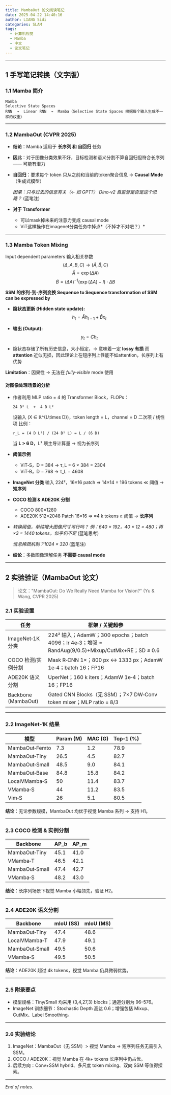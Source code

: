 ```yaml
---
title: MambaOut 论文阅读笔记
date: 2025-04-22 14:40:16
author: LIANG Sidi
categories: SLAM
tags:
  - 计算机视觉
  - Mamba
  - 中文
  - 论文笔记
---
```

---

## 1 手写笔记转换（文字版）

### 1.1 Mamba 简介
```
Mamba
Selective State Spaces
RNN  →  Linear RNN  →  Mamba（Selective State Spaces 根据每个输入生成不一样的权重）
```
---

### 1.2 MambaOut (CVPR 2025)
- **结论**：Mamba 适用于 **长序列 和 自回归** 任务

- **因此**：对于图像分类效果不好，目标检测和语义分割不算自回归但符合长序列 —— 可能有潜力

- **自回归**：要求每个 token 只从之前和当前的token聚合信息 → **Causal Mode**
  （生成式模型）

  *因果：只与过去的信息有关（← 如 GPT?）
  Dino‑v2 自监督是否是这个思路？* (蓝笔注)

- **对于 Transformer**
  - 可以mask掉未来的注意力变成 causal mode
  - ViT这样操作在imagenet分类任务中掉点*（不掉才不对吧？）*

---

### 1.3 Mamba Token Mixing

Input dependent parameters 输入相关参数 $$ (Δ, A, B, C)  →  (\bar{A}, \bar{B}, C) $$
$$\bar{A} = \exp(\Delta A)$$
$$\bar{B} = (\Delta A)^{-1} (\exp(\Delta A) - I) \cdot \Delta B$$


**SSM 的序列‑到‑序列变换 Sequence to Sequence transformation of SSM can be expressed by**
*   **隐状态更新 (Hidden state update):**
    $$h_t = \bar{A} h_{t-1} + \bar{B} x_t$$

*   **输出 (Output):**
    $$y_t = C h_t$$

- 隐状态存储了所有历史信息，大小恒定，-> 意味着一定 **lossy 有损**
  而 **attention** 近似无损，因此理论上在短序列上性能不如attention，长序列上有优势

**Limitation**：因果性 → 无法在 *fully‑visible* mode 使用

#### 对图像处理场景的分析
- 作者利用 MLP ratio = 4 的 Transformer Block，FLOPs：
  ```
  24 D² L  +  4 D L²
  ```
  设输入 \(X ∈ ℝ^{L\times D}\)，token length = L，channel = D
  二次项 / 线性项 比例：
  ```
  r_L = (4 D L²) / (24 D² L) = L / (6 D)
  ```
  当 **L > 6 D**，L² 项主导计算量 → 视为长序列

- **阈值示例**
  - ViT‑S，D = 384 → τ_L = 6 × 384 = 2304
  - ViT‑B，D = 768 → τ_L = 4608

- **ImageNet 分类**
  输入 224²，16×16 patch ⇒ 14×14 = 196 tokens ≪ 阈值 → **短序列**

- **COCO 检测 & ADE20K 分割**
  - COCO 800×1280
  - ADE20K 512×2048
  Patch 16×16 ⇒ ≈4 k tokens ≥ 阈值 → **长序列**

- *转换阈值，单纯增大图像尺寸可行吗？
  例：640 × 192，40 × 12 = 480；再 ×3 = 1440 tokens，似乎仍不足* (蓝笔思考)

  *信息稀疏机制？1024 × 320* (蓝笔注)

- **结论**：多数图像理解任务 **不需要 causal mode**

---

## 2 实验验证（MambaOut 论文）

> 论文："MambaOut: Do We Really Need Mamba for Vision?" (Yu & Wang, CVPR 2025)

### 2.1 实验设置

| 任务 | 框架 / 关键超参 |
|------|----------------|
| ImageNet‑1K 分类 | 224² 输入；AdamW；300 epochs；batch 4096；lr 4e‑3；增强 = RandAug(9/0.5)+Mixup/CutMix+RE；SD ≤ 0.6 |
| COCO 检测/实例分割 | Mask R‑CNN 1×；800 px ↔ 1333 px；AdamW 1e‑4；batch 16；FP16 |
| ADE20K 语义分割 | UperNet；160 k iters；AdamW 1e‑4；batch 16；FP16 |
| Backbone (MambaOut) | Gated CNN Blocks（无 SSM）；7×7 DW‑Conv token mixer；MLP ratio = 8/3 |

---

### 2.2 ImageNet‑1K 结果

| 模型 | Param (M) | MAC (G) | Top‑1 (%) |
|------|-----------|----------|-----------|
| MambaOut‑Femto | 7.3 | 1.2 | 78.9 |
| MambaOut‑Tiny | 26.5 | 4.5 | 82.7 |
| MambaOut‑Small | 48.5 | 9.0 | 84.1 |
| MambaOut‑Base | 84.8 | 15.8 | 84.2 |
| LocalVMamba‑S | 50 | 11.4 | 83.7 |
| VMamba‑S | 44 | 11.2 | 83.5 |
| Vim‑S | 26 | 5.1 | 80.5 |

**结论**：无论参数规模，MambaOut 均优于视觉 Mamba 系列 → 支持 H1。

---

### 2.3 COCO 检测 & 实例分割

| Backbone | AP_b | AP_m |
|----------|------|------|
| MambaOut‑Tiny | 45.1 | 41.0 |
| VMamba‑T | 46.5 | 42.1 |
| MambaOut‑Small | 47.4 | 42.7 |
| VMamba‑S | 48.2 | 43.0 |

**结论**：长序列场景下视觉 Mamba 小幅领先，验证 H2。

---

### 2.4 ADE20K 语义分割

| Backbone | mIoU (SS) | mIoU (MS) |
|----------|-----------|-----------|
| MambaOut‑Tiny | 47.4 | 48.6 |
| LocalVMamba‑T | 47.9 | 49.1 |
| MambaOut‑Small | 49.5 | 50.6 |
| VMamba‑S | 49.5 | 50.5 |

**结论**：ADE20K 超过 4k tokens，视觉 Mamba 仍具微弱优势。

---

### 2.5 附录要点

- 模型规格：Tiny/Small 均采用 (3,4,27,3) blocks；通道分别为 96–576。
- ImageNet 训练细节：Stochastic Depth 高达 0.6；增强包括 Mixup、CutMix、Label Smoothing。

---

### 2.6 实验结论

1. ImageNet：MambaOut（无 SSM）> 视觉 Mamba → 短序列任务无需引入 SSM。
2. COCO / ADE20K：视觉 Mamba 在 4k+ tokens 长序列中仍占优。
3. 后续方向：Conv+SSM hybrid、多尺度 token mixing、双向 SSM 等值得探索。

---

*End of notes.*
